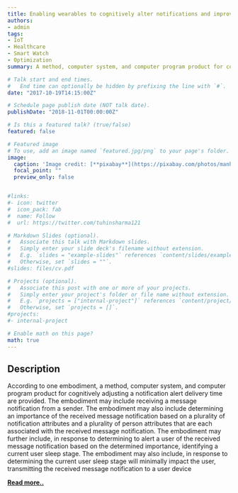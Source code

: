 ```yaml
---
title: Enabling wearables to cognitively alter notifications and improve sleep cycles
authors:
- admin
tags:
- IoT
- Healthcare
- Smart Watch
- Optimization
summary: A method, computer system, and computer program product for cognitively adjusting a notification alert delivery time are provided.

# Talk start and end times.
#   End time can optionally be hidden by prefixing the line with `#`.
date: "2017-10-19T14:15:00Z"

# Schedule page publish date (NOT talk date).
publishDate: "2018-11-01T00:00:00Z"

# Is this a featured talk? (true/false)
featured: false

# Featured image
# To use, add an image named `featured.jpg/png` to your page's folder. 
image:
  caption: 'Image credit: [**pixabay**](https://pixabay.com/photos/manhole-covers-gulli-gullideckel-293578/)'
  focal_point: ""
  preview_only: false


#links:
#- icon: twitter
#  icon_pack: fab
#  name: Follow
#  url: https://twitter.com/tuhinsharma121

# Markdown Slides (optional).
#   Associate this talk with Markdown slides.
#   Simply enter your slide deck's filename without extension.
#   E.g. `slides = "example-slides"` references `content/slides/example-slides.md`.
#   Otherwise, set `slides = ""`.
#slides: files/cv.pdf

# Projects (optional).
#   Associate this post with one or more of your projects.
#   Simply enter your project's folder or file name without extension.
#   E.g. `projects = ["internal-project"]` references `content/project/deep-learning/index.md`.
#   Otherwise, set `projects = []`.
#projects:
#- internal-project

# Enable math on this page?
math: true
---
```


<h2>Description</h2>

According to one embodiment, a method, computer system, and computer program product for cognitively adjusting a notification alert delivery time are provided. The embodiment may include receiving a message notification from a sender. The embodiment may also include determining an importance of the received message notification based on a plurality of notification attributes and a plurality of person attributes that are each associated with the received message notification. The embodiment may further include, in response to determining to alert a user of the received message notification based on the determined importance, identifying a current user sleep stage. The embodiment may also include, in response to determining the current user sleep stage will minimally impact the user, transmitting the received message notification to a user device

[<p>**Read more..**</p>](https://patents.google.com/patent/US20190124032A1)
